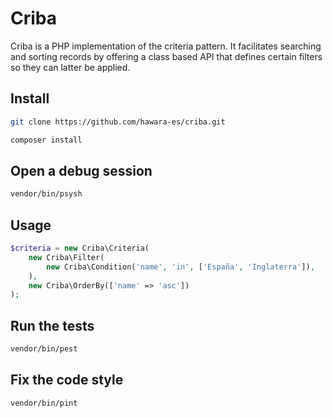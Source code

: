 # Criba

Criba is a PHP implementation of the criteria pattern. It facilitates searching and sorting records by offering a class based API that defines certain filters so they can latter be applied.

## Install

```bash
git clone https://github.com/hawara-es/criba.git

composer install
```

## Open a debug session

```bash
vendor/bin/psysh
```

## Usage

```php
$criteria = new Criba\Criteria(
    new Criba\Filter(
        new Criba\Condition('name', 'in', ['España', 'Inglaterra']),
    ),
    new Criba\OrderBy(['name' => 'asc'])
);
```

## Run the tests

```bash
vendor/bin/pest
```

## Fix the code style

```bash
vendor/bin/pint
```